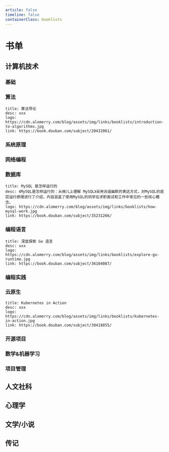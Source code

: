 ```yaml
---
article: false
timeline: false
containerClass: booklists
---
```


# 书单

## 计算机技术

### 基础

### 算法

```card
title: 算法导论
desc: xxx
logo: https://cdn.alomerry.com/blog/assets/img/links/booklists/introduction-to-algorithms.jpg
link: https://book.douban.com/subject/20432061/
```

### 系统原理

### 网络编程

### 数据库

```card
title: MySQL 是怎样运行的
desc: 《MySQL是怎样运行的：从根儿上理解 MySQL》采用诙谐幽默的表达方式，对MySQL的底层运行原理进行了介绍，内容涵盖了使用MySQL的同学在求职面试和工作中常见的一些核心概念。
logo: https://cdn.alomerry.com/blog/assets/img/links/booklists/how-mysql-work.jpg
link: https://book.douban.com/subject/35231266/
```

### 编程语言

```card
title: 深度探索 Go 语言
desc: xxx
logo: https://cdn.alomerry.com/blog/assets/img/links/booklists/explore-go-runtime.jpg
link: https://book.douban.com/subject/36104087/
```

### 编程实践

### 云原生

```card
title: Kubernetes in Action
desc: xxx
logo: https://cdn.alomerry.com/blog/assets/img/links/booklists/kubernetes-in-action.jpg
link: https://book.douban.com/subject/30418855/
```

### 开源项目

### 数学&机器学习

### 项目管理

## 人文社科

## 心理学

## 文学/小说

## 传记